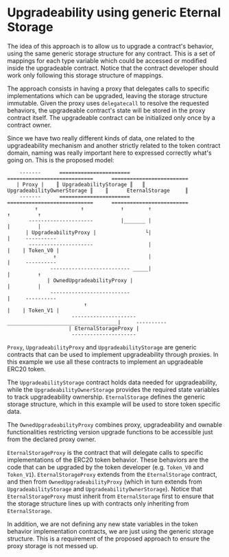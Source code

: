 # Upgradeability using generic Eternal Storage

The idea of this approach is to allow us to upgrade a contract's behavior, using the same generic storage structure 
for any contract. This is a set of mappings for each type variable which could be accessed or modified inside the 
upgradeable contract. Notice that the contract developer should work only following this storage structure of mappings.

The approach consists in having a proxy that delegates calls to specific implementations which can be upgraded,
leaving the storage structure immutable. Given the proxy uses `delegatecall` to resolve the requested behaviors,
the upgradeable contract's state will be stored in the proxy contract itself.
The upgradeable contract can be initialized only once by a contract owner.

Since we have two really different kinds of data, one related to the upgradeability mechanism and another
strictly related to the token contract domain, naming was really important here to expressed correctly what's
going on. This is the proposed model:

        -------      =======================     ============================      =========================
       | Proxy |    ║ UpgradeabilityStorage ║   ║ UpgradeabilityOwnerStorage ║    ║      EternalStorage     ║
        -------      =======================     ============================      =========================
             ↑              ↑            ↑        ↑                                 ↑         ↑
           ---------------------         |_______ |                                 |         |
          | UpgradeabilityProxy |                └|                                 |     ----------
           ---------------------                  |                                 |    | Token_V0 |
                   ↑                              |                                 |     ----------
                  -------------------------- _____|                                 |         ↑
                 | OwnedUpgradeabilityProxy |                                       |         |
                  --------------------------                                        |     ----------
                             ↑                                                      |    | Token_V1 |
                         ---------------------  ____________________________________|     ----------
                        | EternalStorageProxy |
                         ---------------------

`Proxy`, `UpgradeabilityProxy` and `UpgradeabilityStorage` are generic contracts that can be used to implement
upgradeability through proxies. In this example we use all these contracts to implement an upgradeable ERC20 token. 

The `UpgradeabilityStorage` contract holds data needed for upgradeability, while the `UpgradeabilityOwnerStorage`
provides the required state variables to track upgradeability ownership. `EternalStorage` defines the generic storage
structure, which in this example will be used to store token specific data.

The `OwnedUpgradeabilityProxy` combines proxy, upgradeability and ownable functionalities restricting version upgrade
functions to be accessible just from the declared proxy owner.

`EternalStorageProxy` is the contract that will delegate calls to specific implementations of the ERC20 token behavior.
These behaviors are the code that can be upgraded by the token developer (e.g. `Token_V0` and `Token_V1`).
`EternalStorageProxy` extends from the `EternalStorage` contract, and then from `OwnedUpgradeabilityProxy` (which in
turn extends from `UpgradeabilityStorage` and `UpgradeabilityOwnerStorage`). Notice that `EternalStorageProxy` must
inherit from `EternalStorage` first to ensure that the storage structure lines up with contracts only inheriting from
`EternalStorage`.

In addition, we are not defining any new state variables in the token behavior implementation contracts, we are just
using the generic storage structure. This is a requirement of the proposed approach to ensure the proxy storage 
is not messed up.
